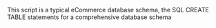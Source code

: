 This script is a typical eCommerce database schema, the SQL CREATE TABLE statements for a comprehensive database schema
